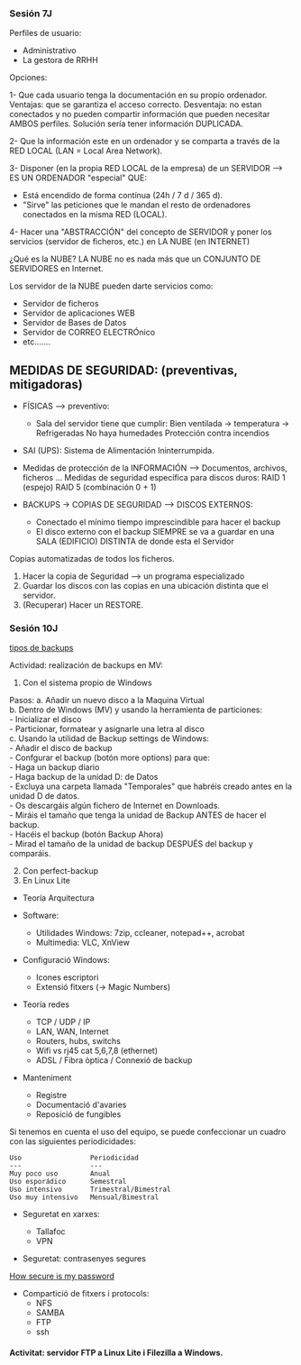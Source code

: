 ### Sesión 7J

Perfiles de usuario:
- Administrativo
- La gestora de RRHH

Opciones:

1- Que cada usuario tenga la documentación en su propio ordenador.
Ventajas: que se garantiza el acceso correcto.
Desventaja: no estan conectados y no pueden compartir información que pueden necesitar AMBOS perfiles. Solución sería tener información DUPLICADA.

2- Que la información este en un ordenador y se comparta a través de la RED LOCAL (LAN = Local Area Network).

3- Disponer (en la propia RED LOCAL de la empresa) de un SERVIDOR --> ES UN ORDENADOR "especial" QUE:

- Está encendido de forma contínua (24h / 7 d / 365 d).
- "Sirve" las peticiones que le mandan el resto de ordenadores conectados en la misma RED (LOCAL).

4- Hacer una "ABSTRACCIÓN" del concepto de SERVIDOR y poner los servicios (servidor de ficheros, etc.) en LA NUBE (en INTERNET) 

¿Qué es la NUBE?  LA NUBE no es nada más que un CONJUNTO DE SERVIDORES en Internet.

Los servidor de la NUBE pueden darte servicios como:

- Servidor de ficheros
- Servidor de aplicaciones WEB
- Servidor de Bases de Datos
- Servidor de CORREO ELECTRÓnico
- etc.......


MEDIDAS DE SEGURIDAD: (preventivas, mitigadoras)
---------------------

- FÍSICAS --> preventivo:  
	* Sala del servidor tiene que cumplir:
		Bien ventilada -> temperatura -> Refrigeradas
		No haya humedades 
		Protección contra incendios
- SAI (UPS): Sistema de Alimentación Ininterrumpida.

- Medidas de protección de la INFORMACIÓN --> Documentos, archivos, ficheros ...
	Medidas de seguridad específica para discos duros:
		RAID 1 (espejo)
		RAID 5 (combinación 0 + 1)
- BACKUPS -> COPIAS DE SEGURIDAD --> DISCOS EXTERNOS:
	* Conectado el mínimo tiempo imprescindible para hacer
	el backup
	* El disco externo con el backup SIEMPRE se va a guardar
	en una SALA (EDIFICIO) DISTINTA de donde esta el Servidor

Copias automatizadas de todos los ficheros.
1. Hacer la copia de Seguridad --> un programa especializado
2. Guardar los discos con las copias en una ubicación distinta que el servidor.
3. (Recuperar) Hacer un RESTORE.


### Sesión 10J

[tipos de backups](https://blog.mdcloud.es/tipos-de-copias-de-seguridad-como-elegir-el-adecuado/)

Actividad: realización de backups en MV:
1. Con el sistema propio de Windows

  Pasos:
  a. Añadir un nuevo disco a la Maquina Virtual  
  b. Dentro de Windows (MV) y usando la herramienta de particiones:   
      - Inicializar el disco  
      - Particionar, formatear y asignarle una letra al disco  
  c. Usando la utilidad de Backup settings de Windows:  
      - Añadir el disco de backup  
      - Confgurar el backup (botón more options) para que:  
         - Haga un backup diario  
         - Haga backup de la unidad D: de Datos  
         - Excluya una carpeta llamada "Temporales" que habréis creado antes en la unidad D de datos.  
         - Os descargáis algún fichero de Internet en Downloads.  
         - Miráis el tamaño que tenga la unidad de Backup ANTES de hacer el backup.  
         - Hacéis el backup (botón Backup Ahora)  
         - Mirad el tamaño de la unidad de backup DESPUÉS del backup y comparáis.  



2. Con perfect-backup
3. En Linux Lite

- Teoría Arquitectura

- Software: 
  - Utilidades Windows: 7zip, ccleaner, notepad++, acrobat
  - Multimedia: VLC, XnView
- Configuració Windows: 
  - Icones escriptori
  - Extensió fitxers (-> Magic Numbers)

- Teoría redes
  - TCP / UDP / IP
  - LAN, WAN, Internet
  - Routers, hubs, switchs
  - Wifi vs rj45 cat 5,6,7,8 (ethernet)
  - ADSL / Fibra òptica / Connexió de backup
  
- Manteniment
  - Registre
  - Documentació d'avaries
  - Reposició de fungibles
  
Si tenemos en cuenta el uso del equipo, se puede confeccionar un cuadro con las siguientes periodicidades:

```
Uso					Periodicidad
---					---
Muy poco uso		Anual	
Uso esporádico		Semestral
Uso intensivo		Trimestral/Bimestral
Uso muy intensivo	Mensual/Bimestral
```

- Seguretat en xarxes: 
  - Tallafoc
  - VPN
  
- Seguretat: contrasenyes segures

[How secure is my password](https://www.security.org/how-secure-is-my-password/)
  
- Compartició de fitxers i protocols:
  - NFS
  - SAMBA
  - FTP
  - ssh

#### Activitat: servidor FTP a Linux Lite i Filezilla a Windows.
  